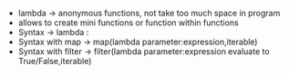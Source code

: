 - lambda -> anonymous functions, not take too much space in program 
- allows to create mini functions or function within functions 
- Syntax -> lambda <multiple parameters>: <expression to return>
- Syntax with map -> map(lambda parameter:expression,iterable)
- Syntax with filter -> filter(lambda parameter:expression evaluate to True/False,iterable)